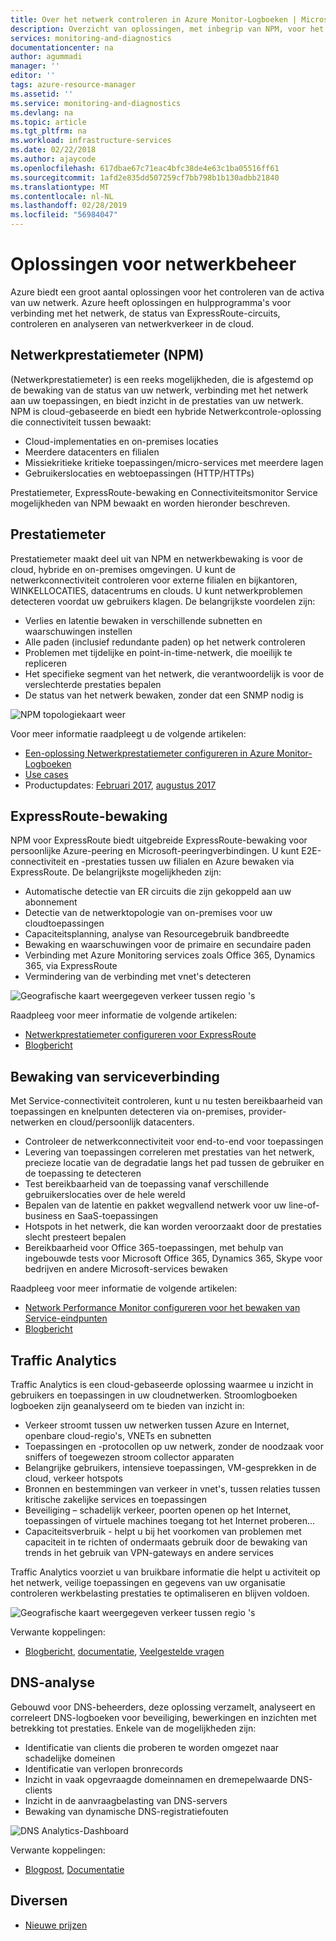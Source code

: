 ```yaml
---
title: Over het netwerk controleren in Azure Monitor-Logboeken | Microsoft Docs
description: Overzicht van oplossingen, met inbegrip van NPM, voor het beheren van netwerken in cloud, on-premises en hybride omgevingen voor netwerkbeheer.
services: monitoring-and-diagnostics
documentationcenter: na
author: agummadi
manager: ''
editor: ''
tags: azure-resource-manager
ms.assetid: ''
ms.service: monitoring-and-diagnostics
ms.devlang: na
ms.topic: article
ms.tgt_pltfrm: na
ms.workload: infrastructure-services
ms.date: 02/22/2018
ms.author: ajaycode
ms.openlocfilehash: 617dbae67c71eac4bfc38de4e63c1ba05516ff61
ms.sourcegitcommit: 1afd2e835dd507259cf7bb798b1b130adbb21840
ms.translationtype: MT
ms.contentlocale: nl-NL
ms.lasthandoff: 02/28/2019
ms.locfileid: "56984047"
---
```

# <a name="network-monitoring-solutions"></a>Oplossingen voor netwerkbeheer 

Azure biedt een groot aantal oplossingen voor het controleren van de activa van uw netwerk. Azure heeft oplossingen en hulpprogramma's voor verbinding met het netwerk, de status van ExpressRoute-circuits, controleren en analyseren van netwerkverkeer in de cloud.

## <a name="network-performance-monitor-npm"></a>Netwerkprestatiemeter (NPM)

(Netwerkprestatiemeter) is een reeks mogelijkheden, die is afgestemd op de bewaking van de status van uw netwerk, verbinding met het netwerk aan uw toepassingen, en biedt inzicht in de prestaties van uw netwerk. NPM is cloud-gebaseerde en biedt een hybride Netwerkcontrole-oplossing die connectiviteit tussen bewaakt:
 
* Cloud-implementaties en on-premises locaties
* Meerdere datacenters en filialen
* Missiekritieke kritieke toepassingen/micro-services met meerdere lagen
* Gebruikerslocaties en webtoepassingen (HTTP/HTTPs) 

Prestatiemeter, ExpressRoute-bewaking en Connectiviteitsmonitor Service mogelijkheden van NPM bewaakt en worden hieronder beschreven.

## <a name="performance-monitor"></a>Prestatiemeter

Prestatiemeter maakt deel uit van NPM en netwerkbewaking is voor de cloud, hybride en on-premises omgevingen. U kunt de netwerkconnectiviteit controleren voor externe filialen en bijkantoren, WINKELLOCATIES, datacentrums en clouds. U kunt netwerkproblemen detecteren voordat uw gebruikers klagen. De belangrijkste voordelen zijn:

* Verlies en latentie bewaken in verschillende subnetten en waarschuwingen instellen
* Alle paden (inclusief redundante paden) op het netwerk controleren
* Problemen met tijdelijke en point-in-time-netwerk, die moeilijk te repliceren
* Het specifieke segment van het netwerk, die verantwoordelijk is voor de verslechterde prestaties bepalen
* De status van het netwerk bewaken, zonder dat een SNMP nodig is

![NPM topologiekaart weer](./media/network-monitoring-overview/npm-topology-map.png) 

Voor meer informatie raadpleegt u de volgende artikelen:

* [Een-oplossing Netwerkprestatiemeter configureren in Azure Monitor-Logboeken](../azure-monitor/insights/network-performance-monitor.md) 
* [Use cases](https://blogs.technet.microsoft.com/msoms/2016/08/30/monitor-on-premises-cloud-iaas-and-hybrid-networks-using-oms-network-performance-monitor/)
*  Productupdates: [Februari 2017](https://blogs.technet.microsoft.com/msoms/2017/02/27/oms-network-performance-monitor-is-now-generally-available/), [augustus 2017](https://blogs.technet.microsoft.com/msoms/2017/08/14/improvements-to-oms-network-performance-monitor/)

## <a name="expressroute-monitor"></a>ExpressRoute-bewaking

NPM voor ExpressRoute biedt uitgebreide ExpressRoute-bewaking voor persoonlijke Azure-peering en Microsoft-peeringverbindingen. U kunt E2E-connectiviteit en -prestaties tussen uw filialen en Azure bewaken via ExpressRoute. De belangrijkste mogelijkheden zijn:

* Automatische detectie van ER circuits die zijn gekoppeld aan uw abonnement
* Detectie van de netwerktopologie van on-premises voor uw cloudtoepassingen
* Capaciteitsplanning, analyse van Resourcegebruik bandbreedte
* Bewaking en waarschuwingen voor de primaire en secundaire paden
* Verbinding met Azure Monitoring services zoals Office 365, Dynamics 365, via ExpressRoute
* Vermindering van de verbinding met vnet's detecteren

![Geografische kaart weergegeven verkeer tussen regio 's](./media/network-monitoring-overview/expressroute-topology-map.png) 

Raadpleeg voor meer informatie de volgende artikelen:

* [Netwerkprestatiemeter configureren voor ExpressRoute](../expressroute/how-to-npm.md)
* [Blogbericht](https://aka.ms/NPMExRmonitorGA)

## <a name="service-connectivity-monitor"></a>Bewaking van serviceverbinding

Met Service-connectiviteit controleren, kunt u nu testen bereikbaarheid van toepassingen en knelpunten detecteren via on-premises, provider-netwerken en cloud/persoonlijk datacenters.

* Controleer de netwerkconnectiviteit voor end-to-end voor toepassingen
* Levering van toepassingen correleren met prestaties van het netwerk, precieze locatie van de degradatie langs het pad tussen de gebruiker en de toepassing te detecteren
* Test bereikbaarheid van de toepassing vanaf verschillende gebruikerslocaties over de hele wereld
* Bepalen van de latentie en pakket wegvallend netwerk voor uw line-of-business en SaaS-toepassingen
* Hotspots in het netwerk, die kan worden veroorzaakt door de prestaties slecht presteert bepalen
* Bereikbaarheid voor Office 365-toepassingen, met behulp van ingebouwde tests voor Microsoft Office 365, Dynamics 365, Skype voor bedrijven en andere Microsoft-services bewaken

Raadpleeg voor meer informatie de volgende artikelen:

* [Network Performance Monitor configureren voor het bewaken van Service-eindpunten](https://aka.ms/applicationconnectivitymonitorguide)
* [Blogbericht](https://aka.ms/svcendptmonitor)

## <a name="traffic-analytics"></a>Traffic Analytics
Traffic Analytics is een cloud-gebaseerde oplossing waarmee u inzicht in gebruikers en toepassingen in uw cloudnetwerken. Stroomlogboeken logboeken zijn geanalyseerd om te bieden van inzicht in:

* Verkeer stroomt tussen uw netwerken tussen Azure en Internet, openbare cloud-regio's, VNETs en subnetten
* Toepassingen en -protocollen op uw netwerk, zonder de noodzaak voor sniffers of toegewezen stroom collector apparaten
* Belangrijke gebruikers, intensieve toepassingen, VM-gesprekken in de cloud, verkeer hotspots
* Bronnen en bestemmingen van verkeer in vnet's, tussen relaties tussen kritische zakelijke services en toepassingen
* Beveiliging – schadelijk verkeer, poorten openen op het Internet, toepassingen of virtuele machines toegang tot het Internet proberen...
* Capaciteitsverbruik - helpt u bij het voorkomen van problemen met capaciteit in te richten of ondermaats gebruik door de bewaking van trends in het gebruik van VPN-gateways en andere services

Traffic Analytics voorziet u van bruikbare informatie die helpt u activiteit op het netwerk, veilige toepassingen en gegevens van uw organisatie controleren werkbelasting prestaties te optimaliseren en blijven voldoen.

![Geografische kaart weergegeven verkeer tussen regio 's](../network-watcher/media/traffic-analytics/geo-map-view-showcasing-traffic-distribution-to-countries-and-continents.png) 

Verwante koppelingen:
* [Blogbericht](https://aka.ms/trafficanalytics), [documentatie](https://aka.ms/trafficanalyticsdocs), [Veelgestelde vragen](https://docs.microsoft.com/azure/network-watcher/traffic-analytics-faq)

## <a name="dns-analytics"></a>DNS-analyse
Gebouwd voor DNS-beheerders, deze oplossing verzamelt, analyseert en correleert DNS-logboeken voor beveiliging, bewerkingen en inzichten met betrekking tot prestaties.  Enkele van de mogelijkheden zijn:

* Identificatie van clients die proberen te worden omgezet naar schadelijke domeinen
* Identificatie van verlopen bronrecords
* Inzicht in vaak opgevraagde domeinnamen en dremepelwaarde DNS-clients
* Inzicht in de aanvraagbelasting van DNS-servers
* Bewaking van dynamische DNS-registratiefouten

![DNS Analytics-Dashboard](./media/network-monitoring-overview/dns-analytics-overview.png) 

Verwante koppelingen:
* [Blogpost](https://blogs.technet.microsoft.com/msoms/2017/04/19/introducing-oms-dns-analytics/), [Documentatie](https://docs.microsoft.com/azure/log-analytics/log-analytics-dns)

## <a name="miscellaneous"></a>Diversen

* [Nieuwe prijzen](https://docs.microsoft.com/azure/log-analytics/log-analytics-network-performance-monitor-pricing-faq)
